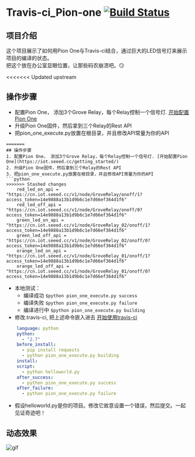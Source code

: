 # Travis-ci_Pion-one [![Build Status](https://travis-ci.org/awong1900/Travis-ci_Pion-one.svg?branch=master)](https://travis-ci.org/awong1900/Travis-ci_Pion-one)
## 项目介绍
这个项目展示了如何用Pion One与Travis-ci结合，通过巨大的LED信号灯来展示项目的编译的状态。  
把这个放在办公室显眼位置，让那些码农崩溃吧。:smirk:

<<<<<<< Updated upstream
## 操作步骤
* 配置Pion One， 添加3个Grove Relay，每个Relay控制一个信号灯. [开始配置Pion One](https://iot.seeed.cc/getting_started/)  
* 升级Pion One固件，然后拿到三个Relay的Rest API
* 把pion_one_execute.py放置在根目录，并且修改API常量为你的API
```
=======
## 操作步骤 
1. 配置Pion One， 添加3个Grove Relay，每个Relay控制一个信号灯. [开始配置Pion One](https://iot.seeed.cc/getting_started/)  
2. 升级Pion One固件，然后拿到三个Relay的Rest API
3. 把pion_one_execute.py放置在根目录，并且修改API常量为你的API
```python
>>>>>>> Stashed changes
    red_led_on_api = "https://cn.iot.seeed.cc/v1/node/GroveRelay/onoff/1?access_token=14e9888a13b1d9b6c1e7d66ef364d1f6"
    red_led_off_api = "https://cn.iot.seeed.cc/v1/node/GroveRelay/onoff/0?access_token=14e9888a13b1d9b6c1e7d66ef364d1f6"
    green_led_on_api = "https://cn.iot.seeed.cc/v1/node/GroveRelay_02/onoff/1?access_token=14e9888a13b1d9b6c1e7d66ef364d1f6"
    green_led_off_api = "https://cn.iot.seeed.cc/v1/node/GroveRelay_02/onoff/0?access_token=14e9888a13b1d9b6c1e7d66ef364d1f6"
    orange_led_on_api = "https://cn.iot.seeed.cc/v1/node/GroveRelay_01/onoff/1?access_token=14e9888a13b1d9b6c1e7d66ef364d1f6"
    orange_led_off_api = "https://cn.iot.seeed.cc/v1/node/GroveRelay_01/onoff/0?access_token=14e9888a13b1d9b6c1e7d66ef364d1f6"
```
* 本地测试：  
    * 编译成功 `$python pion_one_execute.py success`
    * 编译失败 `$python pion_one_execute.py failure`
    * 编译进行中 `$python pion_one_execute.py building`
* 修改.travis-ci, 把上述命令嵌入进去 [开始使用travis-ci](http://docs.travis-ci.com/user/for-beginners/)
```yml
    language: python
    python:
      - "2.7"   
    before_install:   
      - pip install requests   
      - python pion_one_execute.py building   
    install:   
    script:   
      - python helloworld.py    
    after_success:   
      - python pion_one_execute.py success   
    after_failure:   
      - python pion_one_execute.py failure   
```
* 假设helloworld.py是你的项目。修改它故意设置一个错误，然后提交。一起见证奇迹吧！

## 动态效果
![gif](/images/logo.png)
